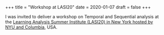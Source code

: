+++
title = "Workshop at LASI20"
date = 2020-01-07
draft = false
+++

I was invited to deliver a workshop on Temporal and Sequential analysis at the [Learning Analysis Summer Institute (LASI20) in New York hosted by NYU and Columbia](https://www.solaresearch.org/events/lasi/lasi20/), USA.
